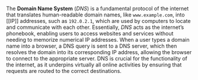 The **Domain Name System** (*DNS*) is a fundamental protocol of the internet that translates human-readable domain names, like `www.example.com`, into [[IP]] addresses, such as `192.0.2.1`, which are used by computers to locate and communicate with each other. Essentially, *DNS* acts as the internet’s phonebook, enabling users to access websites and services without needing to memorize numerical IP addresses. When a user types a domain name into a browser, a DNS query is sent to a DNS server, which then resolves the domain into its corresponding IP address, allowing the browser to connect to the appropriate server. DNS is crucial for the functionality of the internet, as it underpins virtually all online activities by ensuring that requests are routed to the correct destinations.